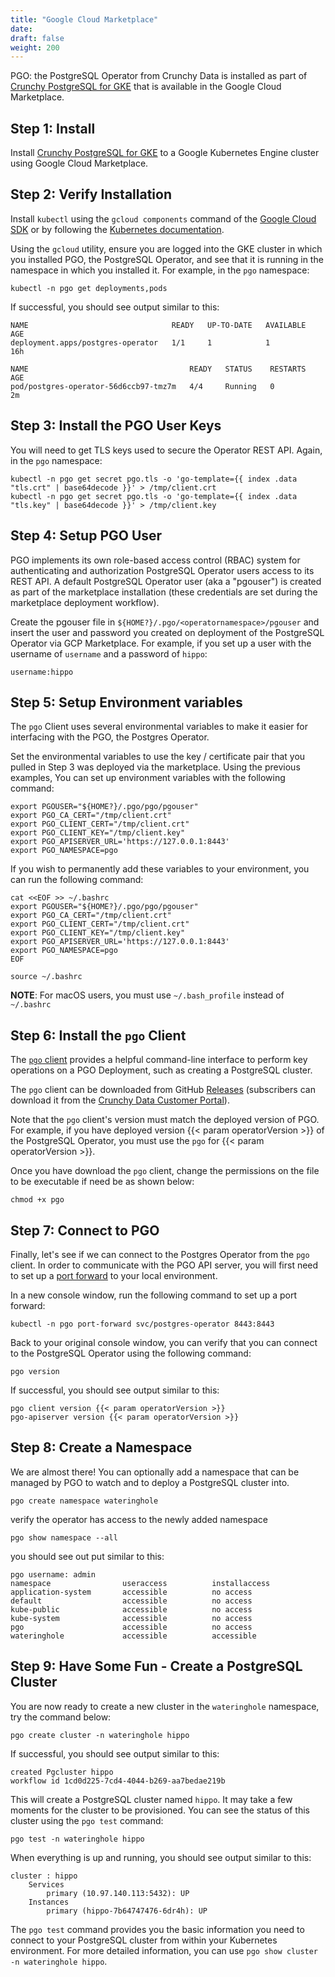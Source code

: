```yaml
---
title: "Google Cloud Marketplace"
date:
draft: false
weight: 200
---
```


PGO: the PostgreSQL Operator from Crunchy Data is installed as part of [Crunchy PostgreSQL for GKE][gcm-listing]
that is available in the Google Cloud Marketplace.

[gcm-listing]: https://console.cloud.google.com/marketplace/details/crunchydata/crunchy-postgresql-operator


## Step 1: Install

Install [Crunchy PostgreSQL for GKE][gcm-listing] to a Google Kubernetes Engine cluster using
Google Cloud Marketplace.

## Step 2: Verify Installation

Install `kubectl` using the `gcloud components` command of the [Google Cloud SDK][sdk-install] or
by following the [Kubernetes documentation][kubectl-install].

[kubectl-install]: https://kubernetes.io/docs/tasks/tools/install-kubectl/
[sdk-install]: https://cloud.google.com/sdk/docs/install

Using the `gcloud` utility, ensure you are logged into the GKE cluster in which you installed PGO, the
PostgreSQL Operator, and see that it is running in the namespace in which you installed it.
For example, in the `pgo` namespace:

```shell
kubectl -n pgo get deployments,pods
```

If successful, you should see output similar to this:

```
NAME                                READY   UP-TO-DATE   AVAILABLE   AGE
deployment.apps/postgres-operator   1/1     1            1           16h

NAME                                    READY   STATUS    RESTARTS   AGE
pod/postgres-operator-56d6ccb97-tmz7m   4/4     Running   0          2m
```


## Step 3: Install the PGO User Keys

You will need to get TLS keys used to secure the Operator REST API. Again, in the `pgo` namespace:

```shell
kubectl -n pgo get secret pgo.tls -o 'go-template={{ index .data "tls.crt" | base64decode }}' > /tmp/client.crt
kubectl -n pgo get secret pgo.tls -o 'go-template={{ index .data "tls.key" | base64decode }}' > /tmp/client.key
```


## Step 4: Setup PGO User

PGO implements its own role-based access control (RBAC) system for authenticating and authorization PostgreSQL Operator users access to its REST API.  A default PostgreSQL Operator user (aka a "pgouser") is created as part of the marketplace installation (these credentials are set during the marketplace deployment workflow).

Create the pgouser file in `${HOME?}/.pgo/<operatornamespace>/pgouser` and insert the user and password you created on deployment of the PostgreSQL Operator via GCP Marketplace.  For example, if you set up a user with the username of `username` and a password of `hippo`:

```shell
username:hippo
```


## Step 5: Setup Environment variables

The `pgo` Client uses several environmental variables to make it easier for interfacing with the PGO, the Postgres Operator.

Set the environmental variables to use the key / certificate pair that you pulled in Step 3 was deployed via the marketplace. Using the previous examples, You can set up environment variables with the following command:

```shell
export PGOUSER="${HOME?}/.pgo/pgo/pgouser"
export PGO_CA_CERT="/tmp/client.crt"
export PGO_CLIENT_CERT="/tmp/client.crt"
export PGO_CLIENT_KEY="/tmp/client.key"
export PGO_APISERVER_URL='https://127.0.0.1:8443'
export PGO_NAMESPACE=pgo
```

If you wish to permanently add these variables to your environment, you can run the following command:

```shell
cat <<EOF >> ~/.bashrc
export PGOUSER="${HOME?}/.pgo/pgo/pgouser"
export PGO_CA_CERT="/tmp/client.crt"
export PGO_CLIENT_CERT="/tmp/client.crt"
export PGO_CLIENT_KEY="/tmp/client.key"
export PGO_APISERVER_URL='https://127.0.0.1:8443'
export PGO_NAMESPACE=pgo
EOF

source ~/.bashrc
```

**NOTE**: For macOS users, you must use `~/.bash_profile` instead of `~/.bashrc`


## Step 6: Install the `pgo` Client

The [`pgo` client](/pgo-client/) provides a helpful command-line interface to perform key operations on a PGO Deployment, such as creating a PostgreSQL cluster.

The `pgo` client can be downloaded from GitHub [Releases](https://github.com/crunchydata/postgres-operator/releases) (subscribers can download it from the [Crunchy Data Customer Portal](https://access.pg.percona.com)).

Note that the `pgo` client's version must match the deployed version of PGO. For example, if you have deployed version {{< param operatorVersion >}} of the PostgreSQL Operator, you must use the `pgo` for {{< param operatorVersion >}}.

Once you have download the `pgo` client, change the permissions on the file to be executable if need be as shown below:

```shell
chmod +x pgo
```

## Step 7: Connect to PGO

Finally, let's see if we can connect to the Postgres Operator from the `pgo` client. In order to communicate with the PGO API server, you will first need to set up a [port forward](https://kubernetes.io/docs/tasks/access-application-cluster/port-forward-access-application-cluster/) to your local environment.

In a new console window, run the following command to set up a port forward:

```shell
kubectl -n pgo port-forward svc/postgres-operator 8443:8443
```

Back to your original console window, you can verify that you can connect to the PostgreSQL Operator using the following command:

```shell
pgo version
```

If successful, you should see output similar to this:

```
pgo client version {{< param operatorVersion >}}
pgo-apiserver version {{< param operatorVersion >}}
```

## Step 8: Create a Namespace

We are almost there!  You can optionally add a namespace that can be managed by PGO to watch and to deploy a PostgreSQL cluster into.

```shell
pgo create namespace wateringhole
```

verify the operator has access to the newly added namespace

```shell
pgo show namespace --all
```

you should see out put similar to this:

```shell
pgo username: admin
namespace                useraccess          installaccess
application-system       accessible          no access
default                  accessible          no access
kube-public              accessible          no access
kube-system              accessible          no access
pgo                      accessible          no access
wateringhole             accessible          accessible
```

## Step 9: Have Some Fun - Create a PostgreSQL Cluster

You are now ready to create a new cluster in the `wateringhole` namespace, try the command below:

```shell
pgo create cluster -n wateringhole hippo
```

If successful, you should see output similar to this:

```
created Pgcluster hippo
workflow id 1cd0d225-7cd4-4044-b269-aa7bedae219b
```

This will create a PostgreSQL cluster named `hippo`. It may take a few moments for the cluster to be provisioned. You can see the status of this cluster using the `pgo test` command:

```shell
pgo test -n wateringhole hippo
```

When everything is up and running, you should see output similar to this:

```
cluster : hippo
	Services
		primary (10.97.140.113:5432): UP
	Instances
		primary (hippo-7b64747476-6dr4h): UP
```

The `pgo test` command provides you the basic information you need to connect to your PostgreSQL cluster from within your Kubernetes environment. For more detailed information, you can use `pgo show cluster -n wateringhole hippo`.
